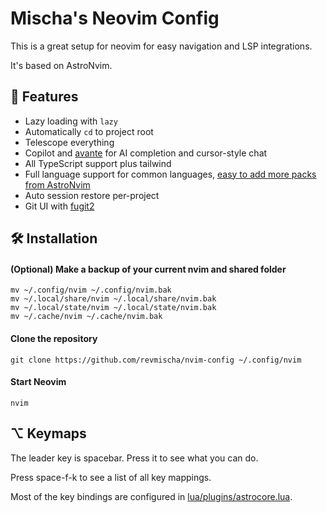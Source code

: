 # Mischa's Neovim Config

This is a great setup for neovim for easy navigation and LSP integrations.

It's based on AstroNvim.

## 🧐 Features

- Lazy loading with `lazy`
- Automatically `cd` to project root
- Telescope everything
- Copilot and [avante](https://github.com/yetone/avante.nvim) for AI completion and cursor-style chat
- All TypeScript support plus tailwind
- Full language support for common languages, [easy to add more packs from AstroNvim](https://github.com/AstroNvim/astrocommunity/tree/main/lua/astrocommunity/pack)
- Auto session restore per-project
- Git UI with [fugit2](https://github.com/SuperBo/fugit2.nvim)

## 🛠️ Installation

#### (Optional) Make a backup of your current nvim and shared folder

```shell
mv ~/.config/nvim ~/.config/nvim.bak
mv ~/.local/share/nvim ~/.local/share/nvim.bak
mv ~/.local/state/nvim ~/.local/state/nvim.bak
mv ~/.cache/nvim ~/.cache/nvim.bak
```

#### Clone the repository

```shell
git clone https://github.com/revmischa/nvim-config ~/.config/nvim
```

#### Start Neovim

```shell
nvim
```

## ⌥ Keymaps

The leader key is spacebar. Press it to see what you can do.

Press space-f-k to see a list of all key mappings.

Most of the key bindings are configured in [lua/plugins/astrocore.lua](lua/plugins/astrocore.lua).
